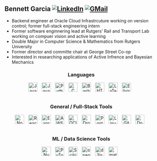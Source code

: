 ## Bennett Garcia [![LinkedIn](https://img.shields.io/badge/LinkedIn-0077B5?style=for-the-badge&logo=linkedin&logoColor=white)](https://www.linkedin.com/in/bennett-garcia-85272a197/) [![GMail](https://img.shields.io/badge/Gmail-D14836?style=for-the-badge&logo=gmail&logoColor=white)](mailto:bgarcia2324@gmail.com)


- Backend engineer at Oracle Cloud Infrastrcuture working on version control; former full-stack engineering intern 
- Former software enginnering lead at Rutgers' Rail and Transport Lab working on compuer vision and active learning
- Double Major in Computer Science & Mathematics from Rutgers University
- Former director and committe chair at George Street Co-op
- Interested in researching applications of Active Infrence and Bayesian Mechanics 

<div style="text-align:center">

### Languages  
<img align="center" alt="JavaScript" width="30px" style="padding-right:10px;" src="https://cdn.jsdelivr.net/gh/devicons/devicon/icons/javascript/javascript-plain.svg" />
<img align="center" alt="Java" width="30px" style="padding-right:10px;" src="https://cdn.jsdelivr.net/gh/devicons/devicon/icons/java/java-original.svg"/>
<img align="center" alt="Python" width="30px" style="padding-right:10px;" src="https://cdn.jsdelivr.net/gh/devicons/devicon/icons/python/python-plain.svg" />
<img align="center" alt="C" width="30px" style="padding-right:10px;" src="https://cdn.jsdelivr.net/gh/devicons/devicon/icons/c/c-plain.svg" />
<img align="center" alt="Bash" width="30px" style="padding-right:10px;" src="https://cdn.jsdelivr.net/gh/devicons/devicon/icons/bash/bash-plain.svg" />
<img align="center" alt="HTML" width="30px" style="padding-right:10px;" src="https://cdn.jsdelivr.net/gh/devicons/devicon/icons/html5/html5-plain.svg" />
<img align="center" alt="LaTeX" width="30px" style="padding-right:10px;" src="https://cdn.jsdelivr.net/gh/devicons/devicon/icons/latex/latex-original.svg"/>  
<img align="center" alt="Elixir" width="30px" style="padding-right:10px;" src="https://cdn.jsdelivr.net/gh/devicons/devicon/icons/elixir/elixir-original.svg"/>  
<br/>

#  

### General / Full-Stack Tools
<img align="center" alt="NodeJS" width="30px" style="padding-right:10px;" src="https://cdn.jsdelivr.net/gh/devicons/devicon/icons/nodejs/nodejs-original.svg" />
<img align="center" alt="React" width="30px" style="padding-right:10px;" src="https://cdn.jsdelivr.net/gh/devicons/devicon/icons/react/react-original.svg" />
<img align="center" alt="Express" width="30px" style="padding-right:10px;" src="https://cdn.jsdelivr.net/gh/devicons/devicon/icons/express/express-original.svg" />
<img align="center" alt="AWS" width="30px" style="padding-right:10px;" src="https://cdn.jsdelivr.net/gh/devicons/devicon@latest/icons/amazonwebservices/amazonwebservices-original-wordmark.svg" />
<img align="center" alt="OCI" width="30px" style="padding-right:10px;" src="https://cdn.jsdelivr.net/gh/devicons/devicon/icons/oracle/oracle-original.svg" />
<img align="center" alt="Dropwizard" width="30px" style="padding-right:10px;" src="https://cdn.jsdelivr.net/gh/devicons/devicon/icons/dropwizard/dropwizard-original.svg" />
<img align="center" alt="Postgres" width="30px" style="padding-right:10px;" src="https://cdn.jsdelivr.net/gh/devicons/devicon/icons/postgresql/postgresql-original.svg" />
<img align="center" alt="Linux" width="30px" style="padding-right:10px;" src="https://cdn.jsdelivr.net/gh/devicons/devicon/icons/linux/linux-original.svg" />
<img align="center" alt="Git" width="30px" style="padding-right:10px;" src="https://cdn.jsdelivr.net/gh/devicons/devicon/icons/git/git-original.svg" />
<img align="center" alt="Docker" width="30px" style="padding-right:10px;" src="https://cdn.jsdelivr.net/gh/devicons/devicon/icons/docker/docker-original.svg" />
<br/>

#

### ML / Data Science Tools
<img align="center" alt="Numpy" width="30px" style="padding-right:10px;" src="https://cdn.jsdelivr.net/gh/devicons/devicon/icons/numpy/numpy-original.svg" />
<img align="center" alt="PyTorch" width="30px" style="padding-right:10px;" src="https://cdn.jsdelivr.net/gh/devicons/devicon/icons/pytorch/pytorch-original.svg" />
<img align="center" alt="Scikit" width="30px" style="padding-right:10px;" src="https://cdn.jsdelivr.net/gh/devicons/devicon/icons/scikitlearn/scikitlearn-original.svg" />
<img align="center" alt="opencv" width="30px" style="padding-right:10px;" src="https://cdn.jsdelivr.net/gh/devicons/devicon/icons/opencv/opencv-original.svg" />
<img align="center" alt="d3js" width="30px" style="padding-right:10px;" src="https://cdn.jsdelivr.net/gh/devicons/devicon/icons/d3js/d3js-original.svg" />
<img align="center" alt="matplotlib" width="30px" style="padding-right:10px;" src="https://cdn.jsdelivr.net/gh/devicons/devicon/icons/matplotlib/matplotlib-original.svg" />

</div>
